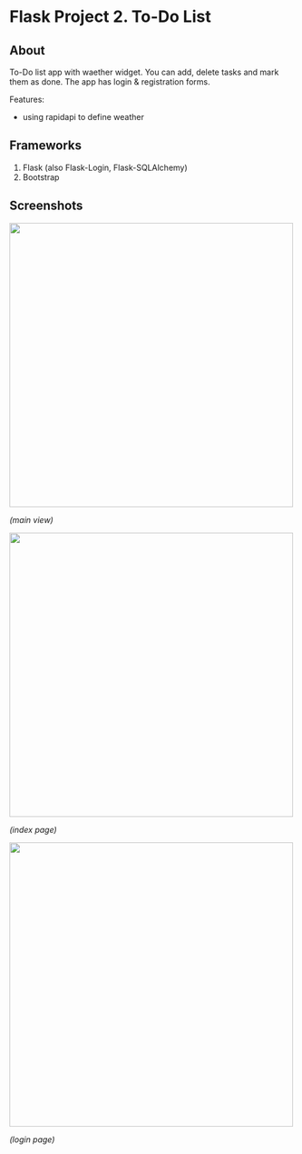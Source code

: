# Flask Project 2. To-Do List

## About
To-Do list app with waether widget.
You can add, delete tasks and mark them as done.
The app has login & registration forms.

Features:
* using rapidapi to define weather


## Frameworks
1. Flask (also Flask-Login, Flask-SQLAlchemy)
2. Bootstrap

## Screenshots
<img src="https://github.com/anbrikzone/Flask-2-Project/assets/2174324/3e0a18ca-12e0-4609-8e48-c74f776cbb00" width="500">

*(main view)*

<img src="https://github.com/anbrikzone/Flask-2-Project/assets/2174324/009decc8-557c-43a2-9380-ffe641631621" width="500">

*(index page)*

<img src="https://github.com/anbrikzone/Flask-2-Project/assets/2174324/17febdc9-b6ce-40e7-8931-b1106219004f" width="500">

*(login page)*

